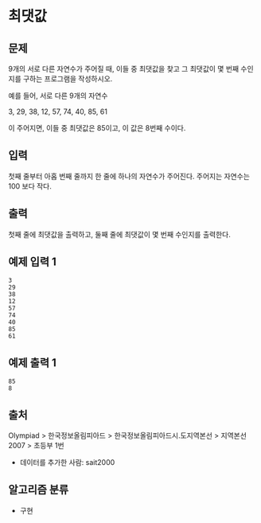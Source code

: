 # 최댓값


## 문제
9개의 서로 다른 자연수가 주어질 때, 이들 중 최댓값을 찾고 그 최댓값이 몇 번째 수인지를 구하는 프로그램을 작성하시오.

예를 들어, 서로 다른 9개의 자연수

3, 29, 38, 12, 57, 74, 40, 85, 61

이 주어지면, 이들 중 최댓값은 85이고, 이 값은 8번째 수이다.

## 입력
첫째 줄부터 아홉 번째 줄까지 한 줄에 하나의 자연수가 주어진다. 주어지는 자연수는 100 보다 작다.

## 출력
첫째 줄에 최댓값을 출력하고, 둘째 줄에 최댓값이 몇 번째 수인지를 출력한다.

## 예제 입력 1 
```
3
29
38
12
57
74
40
85
61
```
## 예제 출력 1 
```
85
8
```
## 출처
Olympiad > 한국정보올림피아드 > 한국정보올림피아드시․도지역본선 > 지역본선 2007 > 초등부 1번

* 데이터를 추가한 사람: sait2000
## 알고리즘 분류
* 구현